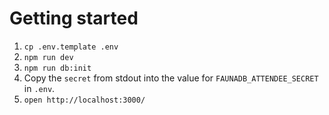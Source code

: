 # Getting started
1. `cp .env.template .env`
2. `npm run dev`
3. `npm run db:init`
4. Copy the `secret` from stdout into the value for `FAUNADB_ATTENDEE_SECRET` in `.env`.
5. `open http://localhost:3000/`